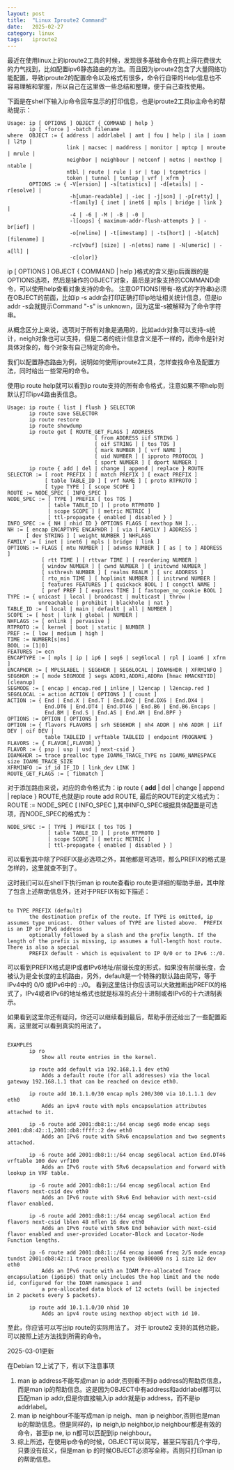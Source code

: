 ```yaml
---
layout: post
title:  "Linux Iproute2 Command"
date:   2025-02-27
category: linux
tags:   iproute2
---
```


最近在使用linux上的iproute2工具的时候，发现很多基础命令在网上得花费很大的力气找到，比如配置ipv6静态路由的方法。而且因为iproute2包含了大量网络功能配置，导致iproute2的配置命令以及格式有很多，命令行自带的Help信息也不容易理解和掌握，所以自己在这里做一些总结和整理，便于自己查找使用。

下面是在shell下输入ip命令回车显示的打印信息，也是iproute2工具ip主命令的帮助提示：
```shell
Usage: ip [ OPTIONS ] OBJECT { COMMAND | help }
       ip [ -force ] -batch filename
where  OBJECT := { address | addrlabel | amt | fou | help | ila | ioam | l2tp |
                   link | macsec | maddress | monitor | mptcp | mroute | mrule |
                   neighbor | neighbour | netconf | netns | nexthop | ntable |
                   ntbl | route | rule | sr | tap | tcpmetrics |
                   token | tunnel | tuntap | vrf | xfrm }
       OPTIONS := { -V[ersion] | -s[tatistics] | -d[etails] | -r[esolve] |
                    -h[uman-readable] | -iec | -j[son] | -p[retty] |
                    -f[amily] { inet | inet6 | mpls | bridge | link } |
                    -4 | -6 | -M | -B | -0 |
                    -l[oops] { maximum-addr-flush-attempts } | -br[ief] |
                    -o[neline] | -t[imestamp] | -ts[hort] | -b[atch] [filename] |
                    -rc[vbuf] [size] | -n[etns] name | -N[umeric] | -a[ll] |
                    -c[olor]}
```

ip [ OPTIONS ] OBJECT { COMMAND | help }格式的含义是ip后面跟的是OPTIONS选项，然后是操作的OBJECT对象，最后是对象支持的COMMAND命令，可以使用help查看对象支持的命令。
注意OPTIONS(带有-格式的字符串)必须在OBJECT的前面，比如ip -s addr会打印正确打印ip地址相关统计信息，但是ip addr -s会就提示Command "-s" is unknown，因为这里-s被解释为了命令字符串。

从概念区分上来说，选项对于所有对象是通用的，比如addr对象可以支持-s统计，neigh对象也可以支持，但是二者的统计信息含义是不一样的，而命令是针对具体对象的，每个对象有自己特定的命令。

我们以配置静态路由为例，说明如何使用iproute2工具，怎样查找命令及配置方法，同时给出一些常用的命令。

使用ip route help就可以看到ip route支持的所有命令格式，注意如果不带help则默认打印ipv4路由表信息。

```shell
Usage: ip route { list | flush } SELECTOR
       ip route save SELECTOR
       ip route restore
       ip route showdump
       ip route get [ ROUTE_GET_FLAGS ] ADDRESS
                            [ from ADDRESS iif STRING ]
                            [ oif STRING ] [ tos TOS ]
                            [ mark NUMBER ] [ vrf NAME ]
                            [ uid NUMBER ] [ ipproto PROTOCOL ]
                            [ sport NUMBER ] [ dport NUMBER ]
       ip route { add | del | change | append | replace } ROUTE
SELECTOR := [ root PREFIX ] [ match PREFIX ] [ exact PREFIX ]
            [ table TABLE_ID ] [ vrf NAME ] [ proto RTPROTO ]
            [ type TYPE ] [ scope SCOPE ]
ROUTE := NODE_SPEC [ INFO_SPEC ]
NODE_SPEC := [ TYPE ] PREFIX [ tos TOS ]
             [ table TABLE_ID ] [ proto RTPROTO ]
             [ scope SCOPE ] [ metric METRIC ]
             [ ttl-propagate { enabled | disabled } ]
INFO_SPEC := { NH | nhid ID } OPTIONS FLAGS [ nexthop NH ]...
NH := [ encap ENCAPTYPE ENCAPHDR ] [ via [ FAMILY ] ADDRESS ]
      [ dev STRING ] [ weight NUMBER ] NHFLAGS
FAMILY := [ inet | inet6 | mpls | bridge | link ]
OPTIONS := FLAGS [ mtu NUMBER ] [ advmss NUMBER ] [ as [ to ] ADDRESS ]
           [ rtt TIME ] [ rttvar TIME ] [ reordering NUMBER ]
           [ window NUMBER ] [ cwnd NUMBER ] [ initcwnd NUMBER ]
           [ ssthresh NUMBER ] [ realms REALM ] [ src ADDRESS ]
           [ rto_min TIME ] [ hoplimit NUMBER ] [ initrwnd NUMBER ]
           [ features FEATURES ] [ quickack BOOL ] [ congctl NAME ]
           [ pref PREF ] [ expires TIME ] [ fastopen_no_cookie BOOL ]
TYPE := { unicast | local | broadcast | multicast | throw |
          unreachable | prohibit | blackhole | nat }
TABLE_ID := [ local | main | default | all | NUMBER ]
SCOPE := [ host | link | global | NUMBER ]
NHFLAGS := [ onlink | pervasive ]
RTPROTO := [ kernel | boot | static | NUMBER ]
PREF := [ low | medium | high ]
TIME := NUMBER[s|ms]
BOOL := [1|0]
FEATURES := ecn
ENCAPTYPE := [ mpls | ip | ip6 | seg6 | seg6local | rpl | ioam6 | xfrm ]
ENCAPHDR := [ MPLSLABEL | SEG6HDR | SEG6LOCAL | IOAM6HDR | XFRMINFO ]
SEG6HDR := [ mode SEGMODE ] segs ADDR1,ADDRi,ADDRn [hmac HMACKEYID] [cleanup]
SEGMODE := [ encap | encap.red | inline | l2encap | l2encap.red ]
SEG6LOCAL := action ACTION [ OPTIONS ] [ count ]
ACTION := { End | End.X | End.T | End.DX2 | End.DX6 | End.DX4 |
            End.DT6 | End.DT4 | End.DT46 | End.B6 | End.B6.Encaps |
            End.BM | End.S | End.AS | End.AM | End.BPF }
OPTIONS := OPTION [ OPTIONS ]
OPTION := { flavors FLAVORS | srh SEG6HDR | nh4 ADDR | nh6 ADDR | iif DEV | oif DEV |
            table TABLEID | vrftable TABLEID | endpoint PROGNAME }
FLAVORS := { FLAVOR[,FLAVOR] }
FLAVOR := { psp | usp | usd | next-csid }
IOAM6HDR := trace prealloc type IOAM6_TRACE_TYPE ns IOAM6_NAMESPACE size IOAM6_TRACE_SIZE
XFRMINFO := if_id IF_ID [ link_dev LINK ]
ROUTE_GET_FLAGS := [ fibmatch ]
```

对于添加路由来说，对应的命令格式为：ip route { **add** | del | change | append | replace } ROUTE,也就是ip route add ROUTE, 
最后的ROUTE的定义格式为：ROUTE := NODE_SPEC [ INFO_SPEC ],其中INFO_SPEC根据具体配置是可选项，而NODE_SPEC的格式为：

```shell
NODE_SPEC := [ TYPE ] PREFIX [ tos TOS ]
             [ table TABLE_ID ] [ proto RTPROTO ]
             [ scope SCOPE ] [ metric METRIC ]
             [ ttl-propagate { enabled | disabled } ]
```

可以看到其中除了PREFIX是必选项之外，其他都是可选项，那么PREFIX的格式是怎样的，这里就查不到了。

这时我们可以在shell下执行man ip route查看ip route更详细的帮助手册，其中除了包含上述帮助信息外，还对于PREFIX有如下描述：

```shell

to TYPE PREFIX (default)
       the destination prefix of the route. If TYPE is omitted, ip assumes type unicast.  Other values of TYPE are listed above.  PREFIX is an IP or IPv6 address
       optionally followed by a slash and the prefix length. If the length of the prefix is missing, ip assumes a full-length host route. There is also a special
       PREFIX default - which is equivalent to IP 0/0 or to IPv6 ::/0.
```

可以看到PREFIX格式是IP或者IPv6地址/前缀长度的形式，如果没有前缀长度，会被认为是全长度的主机路由，另外，default是一个特殊的默认路由简写，等于IPv4中的 0/0 或IPv6中的 ::/0。
看到这里估计你应该可以大致推断出PREFIX的格式了，IPv4或者IPv6的地址格式也就是标准的点分十进制或者IPv6的十六进制表示。

如果看到这里你还有疑问，你还可以继续看到最后，帮助手册还给出了一些配置距离，这里就可以看到真实的用法了。

```shell

EXAMPLES
       ip ro
           Show all route entries in the kernel.

       ip route add default via 192.168.1.1 dev eth0
           Adds a default route (for all addresses) via the local gateway 192.168.1.1 that can be reached on device eth0.

       ip route add 10.1.1.0/30 encap mpls 200/300 via 10.1.1.1 dev eth0
           Adds an ipv4 route with mpls encapsulation attributes attached to it.

       ip -6 route add 2001:db8:1::/64 encap seg6 mode encap segs 2001:db8:42::1,2001:db8:ffff::2 dev eth0
           Adds an IPv6 route with SRv6 encapsulation and two segments attached.

       ip -6 route add 2001:db8:1::/64 encap seg6local action End.DT46 vrftable 100 dev vrf100
           Adds an IPv6 route with SRv6 decapsulation and forward with lookup in VRF table.

       ip -6 route add 2001:db8:1::/64 encap seg6local action End flavors next-csid dev eth0
           Adds an IPv6 route with SRv6 End behavior with next-csid flavor enabled.

       ip -6 route add 2001:db8:1::/64 encap seg6local action End flavors next-csid lblen 48 nflen 16 dev eth0
           Adds an IPv6 route with SRv6 End behavior with next-csid flavor enabled and user-provided Locator-Block and Locator-Node Function lengths.

       ip -6 route add 2001:db8:1::/64 encap ioam6 freq 2/5 mode encap tundst 2001:db8:42::1 trace prealloc type 0x800000 ns 1 size 12 dev eth0
           Adds an IPv6 route with an IOAM Pre-allocated Trace encapsulation (ip6ip6) that only includes the hop limit and the node id, configured for the IOAM namespace 1 and
           a pre-allocated data block of 12 octets (will be injected in 2 packets every 5 packets).

       ip route add 10.1.1.0/30 nhid 10
           Adds an ipv4 route using nexthop object with id 10.
```

至此，你应该可以写出ip route的实际用法了。
对于 iproute2 支持的其他功能，可以按照上述方法找到所需的命令。

2025-03-01更新

在Debian 12上试了下，有以下注意事项
1) man ip address不能写成man ip addr,否则看不到ip address的帮助页信息，而是man ip的帮助信息。这是因为OBJECT中有address和addrlabel都可以匹配man ip addr,但是你直接输入ip addr就是ip address，而不是ip addrlabel。
2) man ip neighbour不能写成man ip neigh、man ip neighbor,否则也是man ip的帮助信息。但是同样的，ip neigh,ip neighbor,ip neighbour都是有效的命令，甚至ip ne, ip n都可以匹配到ip neighbour。
3) 综上所述，在使用ip命令的时候，OBJECT可以简写，甚至只写前几个字母，只要没有歧义，但是man ip 的时候OBJECT必须写全称，否则只打印man ip的帮助信息。
